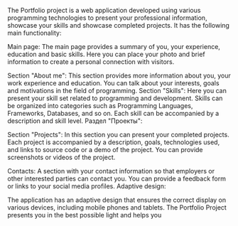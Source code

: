 The Portfolio project is a web application developed using various programming technologies to present your professional information, showcase your skills and showcase completed projects. It has the following main functionality:

Main page:
The main page provides a summary of you, your experience, education and basic skills.
Here you can place your photo and brief information to create a personal connection with visitors.

Section "About me":
This section provides more information about you, your work experience and education.
You can talk about your interests, goals and motivations in the field of programming.
Section "Skills":
Here you can present your skill set related to programming and development.
Skills can be organized into categories such as Programming Languages, Frameworks, Databases, and so on.
Each skill can be accompanied by a description and skill level.
Раздел "Проекты":

Section "Projects":
In this section you can present your completed projects.
Each project is accompanied by a description, goals, technologies used, and links to source code or a demo of the project.
You can provide screenshots or videos of the project.

Contacts:
A section with your contact information so that employers or other interested parties can contact you.
You can provide a feedback form or links to your social media profiles.
Adaptive design:

The application has an adaptive design that ensures the correct display on various devices, including mobile phones and tablets.
The Portfolio Project presents you in the best possible light and helps you
